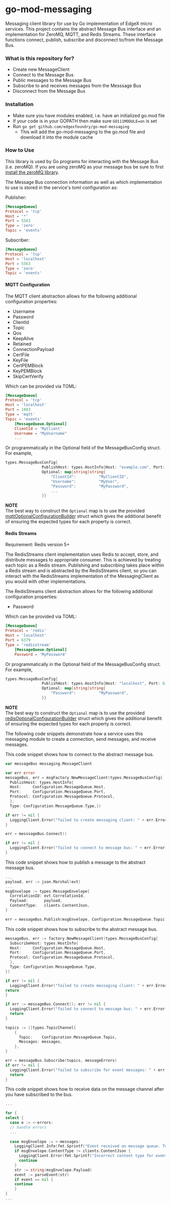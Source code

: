 # go-mod-messaging
Messaging client library for use by Go implementation of EdgeX micro services.  This project contains the abstract Message Bus interface and an implementation for ZeroMQ, MQTT, and Redis Streams.
These interface functions connect, publish, subscribe and disconnect to/from the Message Bus.

### What is this repository for? ###

* Create new MessageClient
* Connect to the Message Bus
* Public messages to the Message Bus
* Subscribe to and receives messages from the Messsage Bus
* Disconnect from the Message Bus 

### Installation ###

* Make sure you have modules enabled, i.e. have an initialized  go.mod file
* If your code is in your GOPATH then make sure ```GO111MODULE=on``` is set
* Run ```go get github.com/edgexfoundry/go-mod-messaging```
  * This will add the go-mod-messaging to the go.mod file and download it into the module cache

### How to Use ###

This library is used by Go programs for interacting with the Message Bus (i.e. zeroMQ).  If you are using zeroMQ as your message bus be sure to first [install the zeroMQ library](https://github.com/edgexfoundry/edgex-go#zeromq).

The Message Bus connection information as well as which implementation to use is stored in the service's toml configuration as:

Publisher:
```toml
[MessageQueue]
Protocol = 'tcp'
Host = '*'
Port = 5563
Type = 'zero'
Topic = 'events'
```

Subscriber:
```toml
[MessageQueue]
Protocol = 'tcp'
Host = 'localhost'
Port = 5563
Type = 'zero'
Topic = 'events'
```

#### MQTT Configuration
The MQTT client abstraction allows for the following additional configuration properties:

- Username
- Password
- ClientId
- Topic
- Qos
- KeepAlive
- Retained
- ConnectionPayload
- CertFile
- KeyFile
- CertPEMBlock
- KeyPEMBlock
- SkipCertVerify

Which can be provided via TOML:

```toml
[MessageQueue]
Protocol = 'tcp'
Host = 'localhost'
Port = 1883
Type = 'mqtt'
Topic = 'events'
    [MessageQueue.Optional]
    ClientId = 'MyClient'
    Username = "MyUsername"
    ...
```
Or programmatically in the Optional field of the MessageBusConfig struct. For example,

```go
types.MessageBusConfig{
				PublishHost: types.HostInfo{Host: "example.com", Port: 9090, Protocol: "tcp"},
				Optional: map[string]string{
					"ClientId":          "MyClientID",
					"Username":          "MyUser",
					"Password":          "MyPassword",
					...
				}}

```

**NOTE**  
 The best way to construct the `Optional` map is to use the provided [mqttOptionalConfigurationBuilder](./messaging/mqtt/configuration.go) struct which gives the additional benefit of ensuring the expected types for each property is correct.


#### Redis Streams

Requirement: Redis version 5+

The RedisStreams client implementation uses Redis to accept, store, and distribute messages to appropriate consumer.
This is achieved by treating each topic as a Redis stream. Publishing and subscribing takes place within a Redis stream
and is abstracted by the RedisStreams client, so you can interact with the RedisStreams implementation of the 
MessagingClient as you would with other implementations.

The RedisStreams client abstraction allows for the following additional configuration properties:

- Password

Which can be provided via TOML:

```toml
[MessageQueue]
Protocol = 'redis'
Host = 'localhost'
Port = 6379
Type = 'redisstream'
    [MessageQueue.Optional]
    Password = 'MyPassword'
```
Or programmatically in the Optional field of the MessageBusConfig struct. For example,

```go
types.MessageBusConfig{
				PublishHost: types.HostInfo{Host: "localhost", Port: 6379, Protocol: "redis"},
				Optional: map[string]string{
					"Password":          "MyPassword",
				}}

```

**NOTE**  
 The best way to construct the `Optional` map is to use the provided [redisOptionalConfigurationBuilder](./messaging/redis/configuration.go) struct which gives the additional benefit of ensuring the expected types for each property is correct.


The following code snippets demonstrate how a service uses this messaging module to create a connection, send messages, and receive messages.

This code snippet shows how to connect to the abstract message bus.

```go
var messageBus messaging.MessageClient

var err error
messageBus, err = msgFactory.NewMessageClient(types.MessageBusConfig{
  PublishHost: types.HostInfo{
  Host:     Configuration.MessageQueue.Host,
  Port:     Configuration.MessageQueue.Port,
  Protocol: Configuration.MessageQueue.Protocol,
  },
  Type: Configuration.MessageQueue.Type,})

if err != nil {
  LoggingClient.Error("failed to create messaging client: " + err.Error())
}

err = messsageBus.Connect()

if err != nil {
  LoggingClient.Error("failed to connect to message bus: " + err.Error())
}
```

This code snippet shows how to publish a message to the abstract message bus.

```go
...
payload, err := json.Marshal(evt)
...
msgEnvelope := types.MessageEnvelope{
  CorrelationID: evt.CorrelationId,
  Payload:       payload,
  ContentType:   clients.ContentJson,
}

err = messageBus.Publish(msgEnvelope, Configuration.MessageQueue.Topic)
```

This code snippet shows how to subscribe to the abstract message bus.

```go
messageBus, err := factory.NewMessageClient(types.MessageBusConfig{
  SubscribeHost: types.HostInfo{
  Host:     Configuration.MessageQueue.Host,
  Port:     Configuration.MessageQueue.Port,
  Protocol: Configuration.MessageQueue.Protocol,
  },
  Type: Configuration.MessageQueue.Type,
})

if err != nil {
  LoggingClient.Error("failed to create messaging client: " + err.Error())
return
}

if err := messageBus.Connect(); err != nil {
  LoggingClient.Error("failed to connect to message bus: " + err.Error())
  return
}

topics := []types.TopicChannel{
    {
      Topic:    Configuration.MessageQueue.Topic,
      Messages: messages,
    },
}

err = messageBus.Subscribe(topics, messageErrors)
if err != nil {
  LoggingClient.Error("failed to subscribe for event messages: " + err.Error())
  return
}

```

This code snippet shows how to receive data on the message channel after you have subscribed to the bus.

```go
...

for {
select {
  case e := <-errors:
  // handle errors
  ...
  
  case msgEnvelope := <-messages:
    LoggingClient.Info(fmt.Sprintf("Event received on message queue. Topic: %s, Correlation-id: %s ", Configuration.MessageQueue.Topic, msgEnvelope.CorrelationID))
    if msgEnvelope.ContentType != clients.ContentJson {
      LoggingClient.Error(fmt.Sprintf("Incorrect content type for event message. Received: %s, Expected: %s", msgEnvelope.ContentType, clients.ContentJson))
      continue
    }
    str := string(msgEnvelope.Payload)
    event := parseEvent(str)
    if event == nil {
    continue
    }
}
...

```